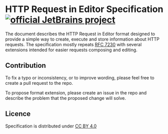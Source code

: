 # HTTP Request in Editor Specification [![official JetBrains project](http://jb.gg/badges/official.svg)](https://confluence.jetbrains.com/display/ALL/JetBrains+on+GitHub)
The document describes the HTTP Request in Editor format designed to provide a simple way to create, execute and store information about HTTP requests. The specification mostly repeats [RFC 7230](https://tools.ietf.org/html/rfc7230#section-3) with several extensions intended for easier requests composing and editing.

## Contribution
To fix a typo or inconsistency, or to improve wording, please feel free to create a pull request to the repo.

To propose format extension, please create an issue in the repo and describe the problem that the proposed change will solve.

## Licence
Specification is distributed under [CC BY 4.0](https://creativecommons.org/licenses/by/4.0/)
